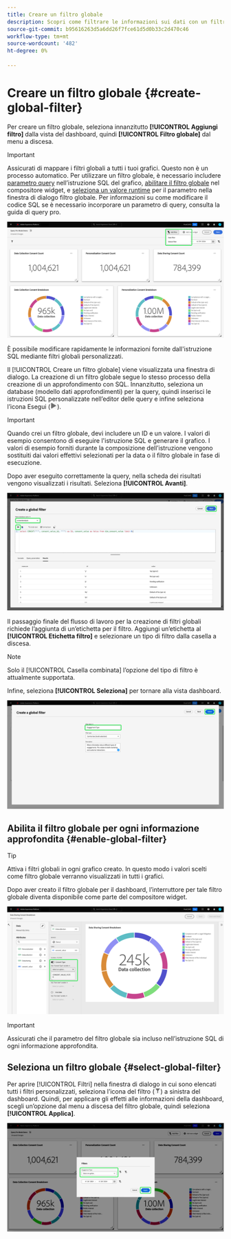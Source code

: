 ```yaml
---
title: Creare un filtro globale
description: Scopri come filtrare le informazioni sui dati con un filtro personalizzato applicato a livello globale.
source-git-commit: b95616263d5a6dd26f7fce61d5d0b33c2d470c46
workflow-type: tm+mt
source-wordcount: '482'
ht-degree: 0%

---
```


# Creare un filtro globale {#create-global-filter}

Per creare un filtro globale, seleziona innanzitutto **[!UICONTROL Aggiungi filtro]** dalla vista del dashboard, quindi **[!UICONTROL Filtro globale]** dal menu a discesa.

>[!IMPORTANT]
>
>Assicurati di mappare i filtri globali a tutti i tuoi grafici. Questo non è un processo automatico. Per utilizzare un filtro globale, è necessario includere [parametro query](../../../../query-service/ui/parameterized-queries.md) nell’istruzione SQL del grafico, [abilitare il filtro globale](#enable-global-filter) nel compositore widget, e [seleziona un valore runtime](#select-global-filter) per il parametro nella finestra di dialogo filtro globale. Per informazioni su come modificare il codice SQL se è necessario incorporare un parametro di query, consulta la guida di query pro.

![Un dashboard personalizzato con Aggiungi filtro e il relativo menu a discesa evidenziato.](../../../images/customizable-insights/add-filter.png)

È possibile modificare rapidamente le informazioni fornite dall&#39;istruzione SQL mediante filtri globali personalizzati.

Il [!UICONTROL Creare un filtro globale] viene visualizzata una finestra di dialogo. La creazione di un filtro globale segue lo stesso processo della creazione di un approfondimento con SQL. Innanzitutto, seleziona un database (modello dati approfondimenti) per la query, quindi inserisci le istruzioni SQL personalizzate nell’editor delle query e infine seleziona l’icona Esegui (![Icona di esecuzione.](../../../images/customizable-insights/run-icon.png)).

>[!IMPORTANT]
>
>Quando crei un filtro globale, devi includere un ID e un valore. I valori di esempio consentono di eseguire l&#39;istruzione SQL e generare il grafico. I valori di esempio forniti durante la composizione dell’istruzione vengono sostituiti dai valori effettivi selezionati per la data o il filtro globale in fase di esecuzione.

Dopo aver eseguito correttamente la query, nella scheda dei risultati vengono visualizzati i risultati. Seleziona **[!UICONTROL Avanti]**.

![Il [!UICONTROL Creare una finestra di dialogo di filtro globale] con il menu a discesa set di dati, evidenziano l’icona Esegui e Successivo.](../../../images/customizable-insights/global-filter.png)

Il passaggio finale del flusso di lavoro per la creazione di filtri globali richiede l’aggiunta di un’etichetta per il filtro. Aggiungi un’etichetta al **[!UICONTROL Etichetta filtro]** e selezionare un tipo di filtro dalla casella a discesa.

>[!NOTE]
>
>Solo il [!UICONTROL Casella combinata] l’opzione del tipo di filtro è attualmente supportata.

Infine, seleziona **[!UICONTROL Seleziona]** per tornare alla vista dashboard.

![Il [!UICONTROL Creare una finestra di dialogo di filtro globale] con Seleziona e l’input del testo dell’etichetta del filtro evidenziato.](../../../images/customizable-insights/global-filter-label.png)

## Abilita il filtro globale per ogni informazione approfondita {#enable-global-filter}

>[!TIP]
>
>Attiva i filtri globali in ogni grafico creato. In questo modo i valori scelti come filtro globale verranno visualizzati in tutti i grafici.

Dopo aver creato il filtro globale per il dashboard, l’interruttore per tale filtro globale diventa disponibile come parte del compositore widget.

![Il compositore widget con l’interruttore Filtro globale evidenziato.](../../../images/customizable-insights/global-filter-consent.png)

>[!IMPORTANT]
>
>Assicurati che il parametro del filtro globale sia incluso nell’istruzione SQL di ogni informazione approfondita.

## Seleziona un filtro globale {#select-global-filter}

Per aprire [!UICONTROL Filtri] nella finestra di dialogo in cui sono elencati tutti i filtri personalizzati, seleziona l’icona del filtro (![Icona di filtro.](../../../images/customizable-insights/filter.png)) a sinistra del dashboard. Quindi, per applicare gli effetti alle informazioni della dashboard, scegli un’opzione dal menu a discesa del filtro globale, quindi seleziona **[!UICONTROL Applica]**.

![Dashboard personalizzato con la finestra di dialogo del filtro evidenziata.](../../../images/customizable-insights/custom-filters.png)
